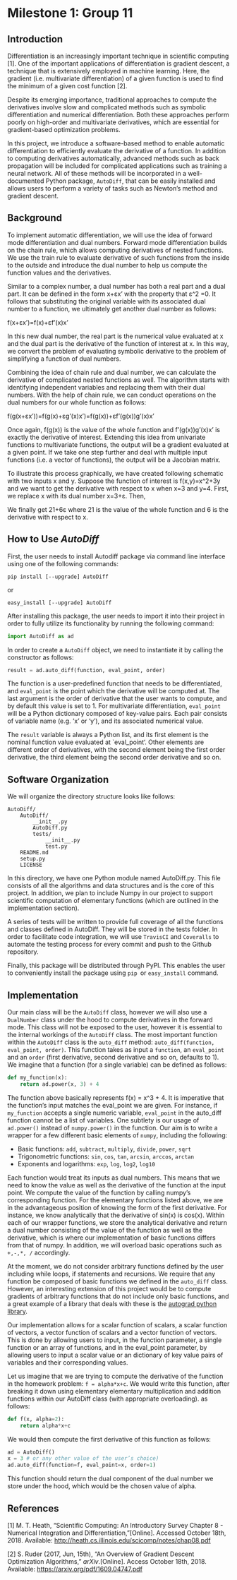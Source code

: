# Milestone 1: Group 11

## Introduction

Differentiation is an increasingly important technique in scientific computing [1]. One of the important applications of differentiation is gradient descent, a technique that is extensively employed in machine learning. Here, the gradient (i.e. multivariate differentiation) of a given function is used to find the minimum of a given cost function [2]. 

Despite its emerging importance, traditional approaches to compute the derivatives involve slow and complicated methods such as symbolic differentiation and numerical differentiation.  Both these approaches perform poorly on high-order and multivariate derivatives, which are essential for gradient-based optimization problems. 

In this project, we introduce a software-based method to enable automatic differentiation to efficiently evaluate the derivative of a function. In addition to computing derivatives automatically, advanced methods such as back propagation will be included for complicated applications such as training a neural network. All of these methods will be incorporated in a well-documented Python package, `AutoDiff`, that can be easily installed and allows users to perform a variety of tasks such as Newton’s method and gradient descent.

## Background

To implement automatic differentiation, we will use the idea of forward mode differentiation and dual numbers. Forward mode differentiation builds on the chain rule, which allows computing derivatives of nested functions. We use the train rule to evaluate derivative of such functions from the inside to the outside and introduce the dual number to help us compute the function values and the derivatives.

Similar to a complex number, a dual number has both a real part and a dual part. It can be defined in the form x+εx’  with the property that ε^2 =0. It follows that substituting the original variable with its associated dual number to a function, we ultimately get another dual number as follows:

f(x+εx’)=f(x)+εf’(x)x’

In this new dual number, the real part is the numerical value evaluated at x and the dual part is the derivative of the function of interest at x. In this way, we convert the problem of evaluating symbolic derivative to the problem of simplifying a function of dual numbers. 

Combining the idea of chain rule and dual number, we can calculate the derivative of complicated nested functions as well. The algorithm starts with identifying independent variables and replacing them with their dual numbers. With the help of chain rule, we can conduct operations on the dual numbers for our whole function as follows:

f(g(x+εx’))=f(g(x)+εg’(x)x’)=f(g(x))+εf’(g(x))g’(x)x’

Once again,  f(g(x)) is the value of the whole function and  f’(g(x))g’(x)x’ is exactly the derivative of interest. Extending this idea from univariate functions to multivariate functions, the output will be a gradient evaluated at a given point. If we take one step further and deal with multiple input functions (i.e. a vector of functions), the output will be a Jacobian matrix.

To illustrate this process graphically, we have created following schematic with two inputs x and y. Suppose the function of interest is f(x,y)=x^2+3y and we want to get the derivative with respect to x when x=3 and y=4. First, we replace x with its dual number x=3+ε. Then,

We finally get 21+6ε where 21 is the value of the whole function and 6 is the derivative with respect to x.


## How to Use *AutoDiff*
First, the user needs to install Autodiff package via command line interface using one of the following commands:

`pip install [--upgrade] AutoDiff`

or

`easy_install [--upgrade] AutoDiff`

After installing this package, the user needs to import it into their project in order to fully utilize its functionality by running the following command:

```python
import AutoDiff as ad
```
In order to create a `AutoDiff` object, we need to instantiate it by calling the constructor as follows:

```python
result = ad.auto_diff(function, eval_point, order)
```

The function is a user-predefined function that needs to be differentiated, and `eval_point` is the point which the derivative will be computed at. The last argument is the order of derivative that the user wants to compute, and by default this value is set to 1. For multivariate differentiation,  `eval_point` will be a Python dictionary composed of key-value pairs. Each pair consists of variable name (e.g. ‘x’ or ‘y’), and its associated numerical value.

The `result` variable is always a Python list, and its first element is the nominal function value evaluated at `eval_point‘. Other elements are different order of derivatives, with the second element being the first order derivative, the third element being the second order derivative and so on.

## Software Organization

We will organize the directory structure looks like follows: 
```
AutoDiff/
	AutoDiff/
		__init__.py
		AutoDiff.py
		tests/
			__init__.py
			test.py
	README.md
	setup.py 
	LICENSE
```	 
In this directory, we have one Python module named AutoDiff.py. This file consists of all the algorithms and data structures and is the core of this project. In addition, we plan to include Numpy in our project to support scientific computation of elementary functions (which are outlined in the implementation section).

A series of tests will be written to provide full coverage of all the functions and classes defined in AutoDiff. They will be stored in the tests folder. In order to facilitate code integration, we will use `TravisCI` and `Coveralls` to automate the testing process for every commit and push to the Github repository.

Finally, this package will be distributed through PyPI. This enables the user to conveniently install the package using `pip `or `easy_install` command.


## Implementation

Our main class will be the `AutoDiff` class, however we will also use a `DualNumber` class under the hood to compute derivatives in the forward mode. This class will not be exposed to the user, however it is essential to the internal workings of the `AutoDiff` class. The most important function within the `AutoDiff` class is the `auto_diff` method: `auto_diff(function, eval_point, order)`. This function takes as input a `function`, an `eval_point` and an `order` (first derivative, second derivative and so on, defaults to 1). We imagine that a function (for a single variable) can be defined as follows:

```python
def my_function(x):
	return ad.power(x, 3) + 4
```

The function above basically represents f(x) = x^3 + 4. It is imperative that the function’s input matches the eval_point we are given. For instance, if `my_function` accepts a single numeric variable, `eval_point` in the auto_diff function cannot be a list of variables. One subtlety is our usage of `ad.power()` instead of `numpy.power()` in the function. Our aim is to write a wrapper for a few different basic elements of `numpy`, including the following: 

+ Basic functions: `add`, `subtract`, `multiply`, `divide`, `power`, `sqrt`
+ Trigonometric functions: `sin`, `cos`, `tan`, `arcsin`, `arccos`, `arctan`
+ Exponents and logarithms: `exp`, `log`, `log2`, `log10`

Each function would treat its inputs as dual numbers. This means that we need to know the value as well as the derivative of the function at the input point. We compute the value of the function by calling numpy’s corresponding function. For the elementary functions listed above, we are in the advantageous position of knowing the form of the first derivative. For instance, we know analytically that the derivative of sin(x) is cos(x). Within each of our wrapper functions, we store the analytical derivative and return a dual number consisting of the value of the function as well as the derivative, which is where our implementation of basic functions differs from that of numpy. In addition, we will overload basic operations such as `+,-,*, /` accordingly. 

At the moment, we do not consider arbitrary functions defined by the user including while loops, if statements and recursions. We require that any function be composed of basic functions we defined in the `auto_diff` class. However, an interesting extension of this project would be to compute gradients of arbitrary functions that do not include only basic functions, and a great example of a library that deals with these is the [autograd python library](https://github.com/HIPS/autograd).

Our implementation allows for a scalar function of scalars, a scalar function of vectors, a vector function of scalars and a vector function of vectors. This is done by allowing users to input, in the function parameter, a single function or an array of functions, and in the eval_point parameter, by allowing users to input a scalar value or an dictionary of key value pairs of variables and their corresponding values.

Let us imagine that we are trying to compute the derivative of the function in the homework problem: `f = alpha*x+c`. We would write this function, after breaking it down using elementary elementary multiplication and addition functions within our AutoDiff class (with appropriate overloading).  as follows: 

```python
def f(x, alpha=2):
	return alpha*x+c
```

We would then compute the first derivative of this function as follows: 

```python
ad = AutoDiff()
x = 3 # or any other value of the user’s choice)
ad.auto_diff(function=f, eval_point=x, order=1)
```

This function should return the dual component of the dual number we store under the hood, which would be the chosen value of alpha.

## References
[1] M. T. Heath, “Scientific Computing: An Introductory Survey Chapter 8 - Numerical Integration and Differentiation,”[Online]. Accessed October 18th, 2018. Available: http://heath.cs.illinois.edu/scicomp/notes/chap08.pdf

[2] S. Ruder (2017, Jun, 15th), “An Overview of Gradient Descent Optimization Algorithms,”  *arXiv*.[Online]. Access October 18th, 2018. Available: https://arxiv.org/pdf/1609.04747.pdf

